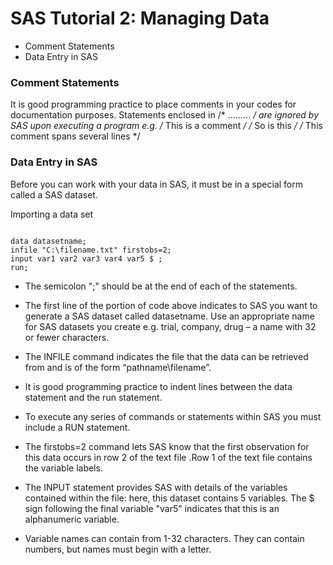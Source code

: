 SAS Tutorial 2: Managing Data
======================================
- Comment Statements
- Data Entry in SAS

### Comment Statements
It is good programming practice to place comments in your codes for documentation purposes. Statements enclosed in /* ……… */ are ignored by
SAS upon executing a program e.g.
/* This is a comment */
/* So is this */
/* This comment
spans several lines */

### Data Entry in SAS
Before you can work with your data in SAS, it must be in a special form called a SAS dataset. 

Importing a data set

<pre><code>
data datasetname;
infile "C:\filename.txt" firstobs=2;
input var1 var2 var3 var4 var5 $ ;
run;
</code></pre>

- The semicolon ";" should be at the end of each of the statements.

- The first line of the portion of code above indicates to SAS you want to generate a SAS dataset called datasetname. Use an appropriate name for
SAS datasets you create e.g. trial, company, drug – a name with 32 or fewer characters.

- The INFILE command indicates the file that the data can be retrieved from and is of the form “pathname\filename”.

- It is good programming practice to indent lines between the data statement and the run statement.

- To execute any series of commands or statements within SAS you must include a RUN statement.

- The firstobs=2 command lets SAS know that the first observation for this data occurs in row 2 of the text file .Row 1 of the text file contains the
variable labels.

- The INPUT statement provides SAS with details of the variables contained within the file: here, this dataset contains 5 variables.
The $ sign following the final variable "var5" indicates that this is an alphanumeric variable.

- Variable names can contain from 1-32 characters. They can contain numbers, but names must begin with a letter.

